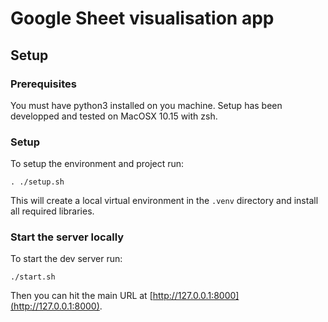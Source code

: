 # Google Sheet visualisation app

## Setup

### Prerequisites

You must have python3 installed on you machine.
Setup has been developped and tested on MacOSX 10.15 with zsh.

### Setup

To setup the environment and project run:

```
. ./setup.sh
```

This will create a local virtual environment in the `.venv` directory and install all required libraries.

### Start the server locally

To start the dev server run:

```
./start.sh
```

Then you can hit the main URL at [http://127.0.0.1:8000](http://127.0.0.1:8000).